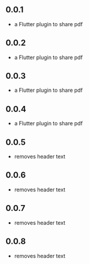 ## 0.0.1

* a Flutter plugin to share pdf


## 0.0.2

* a Flutter plugin to share pdf 

## 0.0.3

* a Flutter plugin to share pdf 

## 0.0.4

* a Flutter plugin to share pdf 


## 0.0.5

* removes header text


## 0.0.6

* removes header text

## 0.0.7

* removes header text


## 0.0.8

* removes header text
